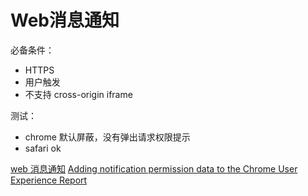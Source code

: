 # Web消息通知

必备条件：
- HTTPS
- 用户触发
- 不支持 cross-origin iframe

测试：
- chrome 默认屏蔽，没有弹出请求权限提示
- safari ok

[web 消息通知](https://codepen.io/cyio/pen/xxVZewy?editors=1010)
[Adding notification permission data to the Chrome User Experience Report](https://developers.google.com/web/updates/2020/02/notification-permission-data-in-crux)
